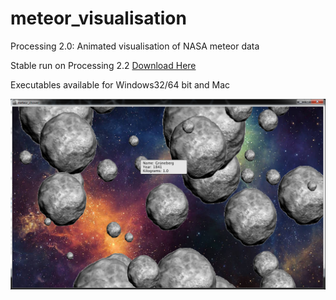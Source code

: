 # meteor_visualisation
Processing 2.0: Animated visualisation of NASA meteor data

Stable run on Processing 2.2 [Download Here](https://processing.org/download/)

Executables available for Windows32/64 bit and Mac

![Screenshot 1](https://github.com/esouthren/meteor_visualisation/blob/master/meteor_shower/screenshot.png)


